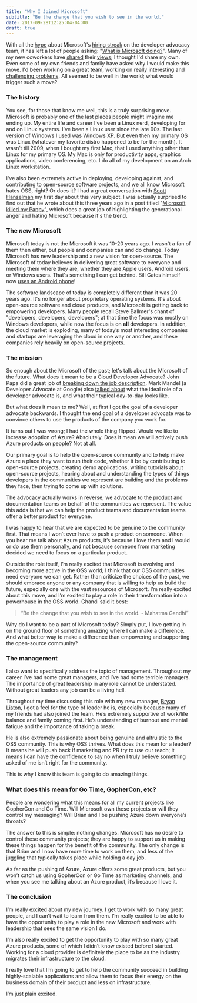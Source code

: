 ```yaml
---
title: "Why I Joined Microsoft"
subtitle: "Be the change that you wish to see in the world."
date: 2017-09-28T12:25:04-04:00
draft: true
---
```


With all the [hype](http://redmonk.com/jgovernor/2017/07/20/azure-on-a-hot-streak-of-hiring-hoovering-up-developer-advocates/) about Microsoft's [hiring streak](http://redmonk.com/jgovernor/2017/09/06/on-hiring-jessie-frazelle-microsofts-developer-advocacy-hot-streak-continues/) on the developer advocacy team, it has left a lot of people asking: "[What is Microsoft doing?](http://redmonk.com/sogrady/2017/09/28/microsoft-hiring/)". Many of my new coworkers have [shared](https://johnpapa.net/developer-advocacy-at-microsoft/) their [views](https://hackernoon.com/the-best-career-advice-ive-received-so-far-is-never-turn-down-an-interview-7586ca5b7ef8); I thought I'd share my own. Even some of my own friends and family have asked why I would make this move. I'd been working on a great team, working on really interesting and [challenging problems](https://www.youtube.com/watch?v=7g4da6-JXfE&t=244s). All seemed to be well in the world; what would trigger such a move?

### The history

You see, for those that know me well, this is a truly surprising move. Microsoft is probably one of the last places people might imagine me ending up. My entire life and career I’ve been a Linux nerd, developing for and on Linux systems. I've been a Linux user since the late 90s. The last version of Windows I used was Windows XP. But even then my primary OS was Linux (whatever my favorite distro happened to be for the month). It wasn’t till 2009, when I bought my first Mac, that I used anything other than Linux for my primary OS. My Mac is only for productivity apps, graphics applications, video conferencing, etc. I do all of my development on an Arch Linux workstation.

I've also been extremely active in deploying, developing against, and contributing to open-source software projects, and we all know Microsoft hates OSS, right? Or does it? I had a great conversation with [Scott Hanselman](https://twitter.com/shanselman) my first day about this very subject. I was actually surprised to find out that he wrote about this three years ago in a post titled "[Microsoft killed my Pappy](https://www.hanselman.com/blog/MicrosoftKilledMyPappy.aspx)", which does a great job of highlighting the generational anger and hating Microsoft because it's the trend.

### The *new* Microsoft

Microsoft today is not the Microsoft it was 10-20 years ago. I wasn't a fan of them then either, but people and companies can and do change. Today Microsoft has new leadership and a new vision for open-source. The Microsoft of today believes in delivering great software to everyone and meeting them where they are, whether they are Apple users, Android users, or Windows users. That's something I can get behind. Bill Gates himself now [uses an Android phone](http://fortune.com/2017/09/26/google-android-phone-microsoft-bill-gates/)!

The software landscape of today is completely different than it was 20 years ago. It's no longer about proprietary operating systems. It's about open-source software and cloud products, and Microsoft is getting back to empowering developers. Many people recall Steve Ballmer's chant of "developers, developers, developers"; at that time the focus was mostly on Windows developers, while now the focus is on **all** developers. In addition, the cloud market is exploding, many of today’s most interesting companies and startups are leveraging the cloud in one way or another, and these companies rely heavily on open-source projects.

### The mission
So enough about the Microsoft of the past; let's talk about the Microsoft of the future. What does it mean to be a Cloud Developer Advocate? John Papa did a great job of [breaking down the job description](https://johnpapa.net/developer-advocacy-at-microsoft/). Mark Mandel (a Developer Advocate at Google) also [talked about](http://www.compoundtheory.com/one-year-as-a-developer-advocate/) what the ideal role of a developer advocate is, and what their typical day-to-day looks like.

But what does it mean to me? Well, at first I got the goal of a developer advocate backwards. I thought the end goal of a developer advocate was to convince others to use the products of the company you work for.

It turns out I was wrong; I had the whole thing flipped. Would we like to increase adoption of Azure? Absolutely. Does it mean we will actively push Azure products on people? Not at all.

Our primary goal is to help the open-source community and to help make Azure a place they want to run their code, whether it be by contributing to open-source projects, creating demo applications, writing tutorials about open-source projects, hearing about and understanding the types of things developers in the communities we represent are building and the problems they face, then trying to come up with solutions.

The advocacy actually works in reverse; we advocate to the product and documentation teams on behalf of the communities we represent. The value this adds is that we can help the product teams and documentation teams offer a better product for everyone.

I was happy to hear that we are expected to be genuine to the community first. That means I won’t ever have to push a product on someone. When you hear me talk about Azure products, it’s because I love them and I would or do use them personally, and not because someone from marketing decided we need to focus on a particular product.

Outside the role itself, I’m really excited that Microsoft is evolving and becoming more active in the OSS world; I think that our OSS communities need everyone we can get. Rather than criticize the choices of the past, we should embrace anyone or any company that is willing to help us build the future, especially one with the vast resources of Microsoft. I’m really excited about this move, and I’m excited to play a role in their transformation into a powerhouse in the OSS world. Ghandi said it best:

> “Be the change that you wish to see in the world. - Mahatma Gandhi”

Why do I want to be a part of Microsoft today? Simply put, I love getting in on the ground floor of something amazing where I can make a difference. And what better way to make a difference than empowering and supporting the open-source community?

### The management

I also want to specifically address the topic of management. Throughout my career I’ve had some great managers, and I’ve had some terrible managers. The importance of great leadership in any role cannot be understated. Without great leaders any job can be a living hell.

Throughout my time discussing this role with my new manager, [Bryan Liston](https://twitter.com/listonb), I got a feel for the type of leader he is, especially because many of my friends had also joined the team. He’s extremely supportive of work/life balance and family coming first. He’s understanding of burnout and mental fatigue and the importance of taking a break.

He is also extremely passionate about being genuine and altruistic to the OSS community. This is why OSS thrives. What does this mean for a leader? It means he will push back if marketing and PR try to use our reach; it means I can have the confidence to say no when I truly believe something asked of me isn’t right for the community.

This is why I know this team is going to do amazing things.

### What does this mean for Go Time, GopherCon, etc?

People are wondering what this means for all my current projects like GopherCon and Go Time. Will Microsoft own these projects or will they control my messaging? Will Brian and I be pushing Azure down everyone’s throats?

The answer to this is simple: nothing changes. Microsoft has no desire to control these community projects; they are happy to support us in making these things happen for the benefit of the community. The only change is that Brian and I now have more time to work on them, and less of the juggling that typically takes place while holding a day job.

As far as the pushing of Azure, Azure offers some great products, but you won’t catch us using GopherCon or Go Time as marketing channels, and when you see me talking about an Azure product, it’s because I love it.


### The conclusion

I’m really excited about my new journey. I get to work with so many great people, and I can’t wait to learn from them. I’m really excited to be able to have the opportunity to play a role in the new Microsoft and work with leadership that sees the same vision I do.

I’m also really excited to get the opportunity to play with so many great Azure products, some of which I didn’t know existed before I started. Working for a cloud provider is definitely the place to be as the industry migrates their infrastructure to the cloud.

I really love that I’m going to get to help the community succeed in building highly-scalable applications and allow them to focus their energy on the business domain of their product and less on infrastructure.

I’m just plain excited.


